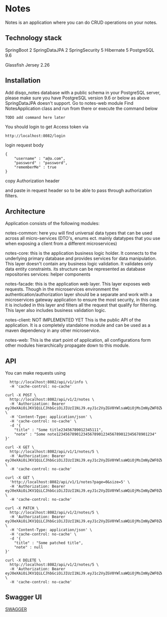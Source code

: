 # Notes

Notes is an application where you can do CRUD operations on your notes.

## Technology stack
SpringBoot 2
SpringDataJPA 2
SpringSecurity 5
Hibernate 5
PostgreSQL 9.6

Glassfish Jersey 2.26


## Installation

Add disqo_notes database with a public schema in your PostgreSQL server, please make sure you have PostgreSQL version 9.6 or below as above SpringDataJPA doesn't support.
Go to notes-web module
Find NotesApplication class and run from there or execute the command below
```bash
TODO add command here later
```
You should login to get Access token via
```
http://localhost:8082/login
```
login request body

```
{
	"username" : "a@a.com",
	"password" : "password",
	"rememberMe" : true
}
```
copy 
Authorization header 

and paste in request header so to be able to pass through authorization filters.

## Architecture

Application consists of the following modules:

notes-common: 
here you will find universal data types that can be used across all micro-services (DTO's, enums ect. mainly datatypes that you use when exposing a client from a different microservices)

notes-core: 
this is the application business logic holder. It connects to the underlying primary database and provides services for data manipulation. This layer doesn't contain any business logic validation. It validates only data entity constraints.
its structure can be represented as 
database
repositories
services: helper components

notes-facade: 
this is the application web layer. This layer exposes web requests. Though in the microservices environment the authentication/authorization layer should be a separate and work with a microservices gateway application to ensure the most security, in this case it is included in this layer and filters all the request that qualify for filtering.
This layer also includes business validation logic.

notes-client: NOT IMPLEMENTED YET
This is the public API of the application. It is a completely standalone module and can be used as a maven dependency in any other microservice.

notes-web:
This is the start point of application, all configurations form other modules hierarchically propagate down to this module. 

## API
You can make requests using

```curl -X GET \
  http://localhost:8082/api/v1/info \
  -H 'cache-control: no-cache'
```

```
curl -X POST \
  http://localhost:8082/api/v1/2/notes \
  -H 'Authorization: Bearer eyJ0eXAiOiJKV1QiLCJhbGciOiJIUzI1NiJ9.eyJ1c2VyZGV0YWlsaWQiOjMsImNyZWF0ZWQiOjE1NTA1MTcyOTkyNTQsImFjdGl2ZSI6dHJ1ZSwidHlwZSI6IkxPR0lOX1JFTUVNQkVSX01FIn0.N7GzIAbg0XmS5tDhNy3Nl7rKc2WjxfxIxrzEo2x0jSw' \
  -H 'Content-Type: application/json' \
  -H 'cache-control: no-cache' \
  -d '{
	"title" : "Some title23456789012345111",
	"note" : "Some note12345678901234567890123456789012345678901234"
}'
```
```
curl -X GET \
  http://localhost:8082/api/v1/1/notes/5 \
  -H 'Authorization: Bearer eyJ0eXAiOiJKV1QiLCJhbGciOiJIUzI1NiJ9.eyJ1c2VyZGV0YWlsaWQiOjMsImNyZWF0ZWQiOjE1NTA1MTcyOTkyNTQsImFjdGl2ZSI6dHJ1ZSwidHlwZSI6IkxPR0lOX1JFTUVNQkVSX01FIn0.N7GzIAbg0XmS5tDhNy3Nl7rKc2WjxfxIxrzEo2x0jSw' \
  -H 'cache-control: no-cache'
```

```
curl -X GET \
  'http://localhost:8082/api/v1/1/notes?page=0&size=5' \
  -H 'Authorization: Bearer eyJ0eXAiOiJKV1QiLCJhbGciOiJIUzI1NiJ9.eyJ1c2VyZGV0YWlsaWQiOjMsImNyZWF0ZWQiOjE1NTA1MTcyOTkyNTQsImFjdGl2ZSI6dHJ1ZSwidHlwZSI6IkxPR0lOX1JFTUVNQkVSX01FIn0.N7GzIAbg0XmS5tDhNy3Nl7rKc2WjxfxIxrzEo2x0jSw' \
  -H 'cache-control: no-cache'
```
```
curl -X PATCH \
  http://localhost:8082/api/v1/2/notes/5 \
  -H 'Authorization: Bearer eyJ0eXAiOiJKV1QiLCJhbGciOiJIUzI1NiJ9.eyJ1c2VyZGV0YWlsaWQiOjMsImNyZWF0ZWQiOjE1NTA1MTcyOTkyNTQsImFjdGl2ZSI6dHJ1ZSwidHlwZSI6IkxPR0lOX1JFTUVNQkVSX01FIn0.N7GzIAbg0XmS5tDhNy3Nl7rKc2WjxfxIxrzEo2x0jSw' \
  -H 'Content-Type: application/json' \
  -H 'cache-control: no-cache' \
  -d '{
	"title" : "Some patched title",
	"note" : null
}'
```
```
curl -X DELETE \
  http://localhost:8082/api/v1/2/notes/5 \
  -H 'Authorization: Bearer eyJ0eXAiOiJKV1QiLCJhbGciOiJIUzI1NiJ9.eyJ1c2VyZGV0YWlsaWQiOjMsImNyZWF0ZWQiOjE1NTA1MTcyOTkyNTQsImFjdGl2ZSI6dHJ1ZSwidHlwZSI6IkxPR0lOX1JFTUVNQkVSX01FIn0.N7GzIAbg0XmS5tDhNy3Nl7rKc2WjxfxIxrzEo2x0jSw' \
  -H 'cache-control: no-cache'
```

## Swagger UI
[SWAGGER](http://localhost:8082/swagger-ui.html)
